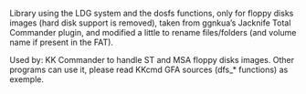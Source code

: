 Library using the LDG system and the dosfs functions, only for floppy disks images (hard disk support is removed), taken from ggnkua’s Jacknife Total Commander plugin, and modified a little to rename files/folders (and volume name if present in the FAT).

Used by: KK Commander to handle ST and MSA floppy disks images.
Other programs can use it, please read KKcmd GFA sources (dfs_* functions) as exemple.
